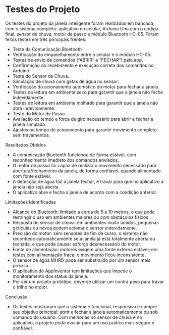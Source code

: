# Testes do Projeto

Os testes do projeto da janela inteligente foram realizados em bancada, com o sistema completo: aplicativo no celular, Arduino Uno com o código final, sensor de chuva, motor de passo e módulo Bluetooth HC-05.
Foram feitos testes em três principais frentes:
- Teste da Comunicação Bluetooth
- Verificação do emparelhamento entre o celular e o módulo HC-05.
- Testes de envio de comandos (“ABRIR” e “FECHAR”) pelo app.
- Confirmação do recebimento e execução correta dos comandos no Arduino.
- Teste do Sensor de Chuva.
- Simulação de chuva com gotas de água no sensor.
- Verificação do acionamento automático do motor para fechar a janela.
- Testes de leitura em ambiente seco para garantir que a janela não feche indevidamente.
- Testes de leitura em ambiente molhado para garantir que a janela não abra indevidamente.
- Teste do Motor de Passo.
- Avaliação do tempo e força de giro necessário para abrir e fechar a janela simulada.
- Ajustes no tempo de acionamento para garantir movimento completo sem travamentos.

Resultados Obtidos
- A comunicação Bluetooth funcionou de forma estável, com reconhecimento imediato dos comandos enviados.
- O motor de passo foi capaz de realizar o movimento necessário para abertura/fechamento da janela, de forma confiável, quando alimentado com fonte estável.
- A detecção de água faz a janela fechar, e travar para que no aplicativo a janela não seja aberta.
- O aplicativo abre e fecha a janela de acordo com a condição anterior.

Limitações Identificadas
- Alcance do Bluetooth: limitado a cerca de 5 a 10 metros, o que pode restringir o uso em ambientes maiores ou com obstáculos físicos.
- Resposta do sensor de chuva: em ambientes muito úmidos, pequenas gotículas ou névoa podem acionar o sensor indevidamente.
- Precisão do motor: sem sensores de fim de curso, o sistema não reconhece automaticamente se a janela já está totalmente aberta ou fechada, o que pode causar esforço desnecessário do motor.
- Fonte de alimentação: motores exigem uma fonte externa estável; em testes com alimentação fraca, o movimento ficou inconsistente.
- O sensor de água MHRD pode ser substituído por um sensor mais preciso.
- O aplicativo do AppInventor tem limitações que impede o monitoramento dos status da janela.
- Por ser um projeto protótipo, deve-se utilizar um contra peso para travar o trilho no motor.

Conclusão
- Os testes mostraram que o sistema é funcional, responsivo e cumpre seu objetivo principal: abrir e fechar a janela automaticamente ou sob comando do usuário. Com melhorias no sensor de chuva e no aplicativo, o projeto pode evoluir para um uso prático mais seguro e confiável.
